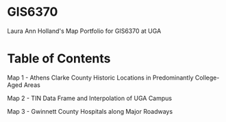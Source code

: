 # GIS6370
Laura Ann Holland's Map Portfolio for GIS6370 at UGA


# Table of Contents
Map 1 - Athens Clarke County Historic Locations in Predominantly College-Aged Areas

Map 2 - TIN Data Frame and Interpolation of UGA Campus

Map 3 - Gwinnett County Hospitals along Major Roadways
